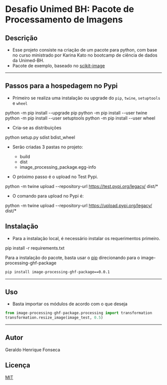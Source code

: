 # Desafio Unimed BH: Pacote de Processamento de Imagens

## Descrição
- Esse projeto consiste na criação de um pacote para python, com base no curso ministrado por Karina Kato no bootcamp de ciência de dados da Unimed-BH.
- Pacote de exemplo, baseado no [scikit-image](https://scikit-image.org)
---

## Passos para a hospedagem no Pypi
- Primeiro se realiza uma instalação ou upgrade do `pip`, `twine`, `setuptools` e `wheel`

python -m pip install --upgrade pip
python -m pip install --user twine
python -m pip install --user setuptools
python -m pip install --user wheel

- Cria-se as distribuições

python setup.py sdist bdist_wheel

- Serão criadas 3 pastas no projeto: 
  - build
  - dist
  - image_processing_package.egg-info

- O próximo passo é o upload no Test Pypi.

python -m twine upload --repository-url https://test.pypi.org/legacy/ dist/*

- O comando para upload no Pypi é:

python -m twine upload --repository-url https://upload.pypi.org/legacy/ dist/*

## Instalação
- Para a instalação local, é necessário instalar os requerimentos primeiro.

pip install -r requirements.txt


Para a instalação do pacote, basta usar o [pip](https://pip.pypa.io/en/stable/) direcionando para o image-processing-ghf-package

```bash
pip install image-processing-ghf-package==0.0.1
```
---
## Uso
- Basta importar os módulos de acordo com o que deseja

```python
from image-processing-ghf-package.processing import transformation
transformation.resize_image(image_test, 0.5)
```
---
## Autor
Geraldo Henrique Fonseca

## Licença
[MIT](https://choosealicense.com/licenses/mit/)


